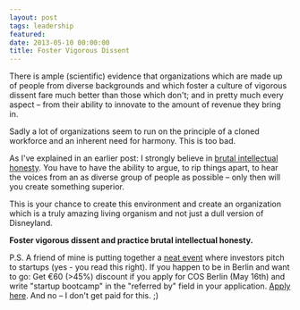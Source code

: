 ```yaml
---
layout: post
tags: leadership
featured: 
date: 2013-05-10 00:00:00
title: Foster Vigorous Dissent
---
```

There is ample (scientific) evidence that organizations which are made up of people from diverse backgrounds and which foster a culture of vigorous dissent fare much better than those which don't; and in pretty much every aspect – from their ability to innovate to the amount of revenue they bring in.

Sadly a lot of organizations seem to run on the principle of a cloned workforce and an inherent need for harmony. This is too bad.

As I've explained in an earlier post: I strongly believe in [brutal intellectual honesty](http://theheretic.me/2013/02/14/brutal-intellectual-honesty/). You have to have the ability to argue, to rip things apart, to hear the voices from an as diverse group of people as possible – only then will you create something superior.

This is your chance to create this environment and create an organization which is a truly amazing living organism and not just a dull version of Disneyland.

**Foster vigorous dissent and practice brutal intellectual honesty.**

P.S. A friend of mine is putting together a [neat event](http://www.capitalonstage.com/) where investors pitch to startups (yes - you read this right). If you happen to be in Berlin and want to go: Get €60 (>45%) discount if you apply for COS Berlin (May 16th) and write "startup bootcamp" in the "referred by" field in your application. [Apply here](https://www.dealmarket.com/pages/public/externalsubmit/cos/cos_externalSubmit_register.seam?accessCode=&mg=176701&externalSubmitKey=uOdLa5YJ81&cid=51081). And no – I don't get paid for this. ;)